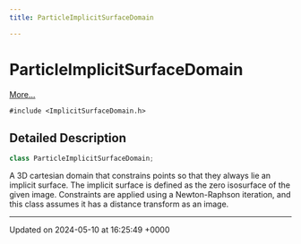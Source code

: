 ```yaml
---
title: ParticleImplicitSurfaceDomain

---
```


# ParticleImplicitSurfaceDomain



 [More...](#detailed-description)


`#include <ImplicitSurfaceDomain.h>`

## Detailed Description

```cpp
class ParticleImplicitSurfaceDomain;
```


A 3D cartesian domain that constrains points so that they always lie an implicit surface. The implicit surface is defined as the zero isosurface of the given image. Constraints are applied using a Newton-Raphson iteration, and this class assumes it has a distance transform as an image. 

-------------------------------

Updated on 2024-05-10 at 16:25:49 +0000